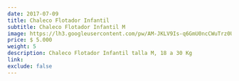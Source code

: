 ```yaml
---
date: 2017-07-09
title: Chaleco Flotador Infantil
subtitle: Chaleco Flotador Infantil M
image: https://lh3.googleusercontent.com/pw/AM-JKLV9Is-q6GmU0ncCWuTrz0UON88y3cwlUYx82FuIiYPJa3XLHa31ya-N_FRhgjM5Xad4nRWl6yFsRi9hEh96hISubeIWK7pflGAGsGygLxZqwYonjX74FUvk2KMOcb5CqIsOngqtsNCLWUXQnDLFIBuZ6Q=w465-h621-no?authuser=0
price: $ 5.000
weight: 5
description: Chaleco Flotador Infantil talla M, 18 a 30 Kg
link: 
exclude: false
---
```

